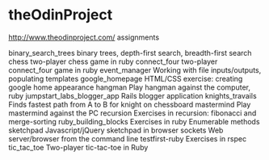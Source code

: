 theOdinProject
==============

http://www.theodinproject.com/ assignments

binary_search_trees         binary trees, depth-first search, breadth-first search
chess                                  two-player chess game in ruby
connect_four                      two-player connect_four game in ruby
event_manager                 Working with file inputs/outputs, populating templates
google_homepage            HTML/CSS exercise: creating google home appearance
hangman                             Play hangman against the computer, ruby
jumpstart_labs_blogger_app Rails blogger application
knights_travails                   Finds fastest path from A to B for knight on chessboard
mastermind                         Play mastermind against the PC
recursion                             Exercises in recursion: fibonacci and merge-sorting
ruby_building_blocks         Exercises in ruby Enumerable methods
sketchpad                           Javascript/jQuery sketchpad in browser
sockets                                Web server/browser from the command line
testfirst-ruby                        Exercises in rspec
tic_tac_toe                            Two-player tic-tac-toe in Ruby


             



